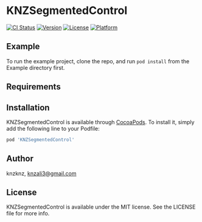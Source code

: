 # KNZSegmentedControl

[![CI Status](https://img.shields.io/travis/knzknz/KNZSegmentedControl.svg?style=flat)](https://travis-ci.org/knzknz/KNZSegmentedControl)
[![Version](https://img.shields.io/cocoapods/v/KNZSegmentedControl.svg?style=flat)](https://cocoapods.org/pods/KNZSegmentedControl)
[![License](https://img.shields.io/cocoapods/l/KNZSegmentedControl.svg?style=flat)](https://cocoapods.org/pods/KNZSegmentedControl)
[![Platform](https://img.shields.io/cocoapods/p/KNZSegmentedControl.svg?style=flat)](https://cocoapods.org/pods/KNZSegmentedControl)

## Example

To run the example project, clone the repo, and run `pod install` from the Example directory first.

## Requirements

## Installation

KNZSegmentedControl is available through [CocoaPods](https://cocoapods.org). To install
it, simply add the following line to your Podfile:

```ruby
pod 'KNZSegmentedControl'
```

## Author

knzknz, knzali3@gmail.com

## License

KNZSegmentedControl is available under the MIT license. See the LICENSE file for more info.
